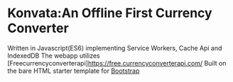 # Konvata:An Offline First Currency Converter

Written in Javascript(ES6) implementing Service Workers, Cache Api and IndexedDB
The webapp utilizes [Freecurrencyconverterapi]https://free.currencyconverterapi.com/
Built on the bare HTML starter template for [Bootstrap](http://startbootstrap.com/template-overviews/bare/)